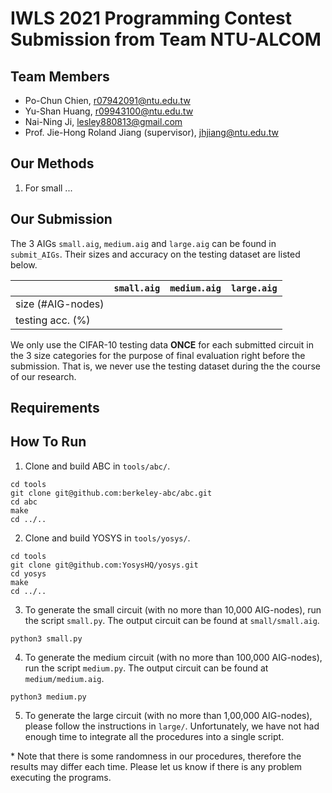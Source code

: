 # IWLS 2021 Programming Contest Submission from Team NTU-ALCOM

## Team Members
- Po-Chun Chien, r07942091@ntu.edu.tw
- Yu-Shan Huang, r09943100@ntu.edu.tw
- Nai-Ning Ji, lesley880813@gmail.com
- Prof. Jie-Hong Roland Jiang (supervisor), jhjiang@ntu.edu.tw

## Our Methods
1. For small ...


## Our Submission
The 3 AIGs `small.aig`, `medium.aig` and `large.aig` can be found in `submit_AIGs`. Their sizes and accuracy on the testing dataset are listed below.

|                  | `small.aig` | `medium.aig`| `large.aig` |
|------------------|-------------|-------------|-------------|
| size (#AIG-nodes) |           |        |       |
|  testing acc. (%) |           |        |       |

We only use the CIFAR-10 testing data **ONCE** for each submitted circuit in the 3 size categories for the purpose of final evaluation right before the submission. That is, we never use the testing dataset during the the course of our research.

## Requirements

## How To Run
1. Clone and build ABC in `tools/abc/`.
```
cd tools
git clone git@github.com:berkeley-abc/abc.git
cd abc
make
cd ../..
```

2. Clone and build YOSYS in `tools/yosys/`.
```
cd tools
git clone git@github.com:YosysHQ/yosys.git
cd yosys
make
cd ../..
```

3. To generate the small circuit (with no more than 10,000 AIG-nodes), run the script `small.py`. The output circuit can be found at `small/small.aig`.
```
python3 small.py
```

4. To generate the medium circuit (with no more than 100,000 AIG-nodes), run the script `medium.py`. The output circuit can be found at `medium/medium.aig`.
```
python3 medium.py
```

5. To generate the large circuit (with no more than 1,00,000 AIG-nodes), please follow the instructions in `large/`. Unfortunately, we have not had enough time to integrate all the procedures into a single script.

\* Note that there is some randomness in our procedures, therefore the results may differ each time. Please let us know if there is any problem executing the programs.